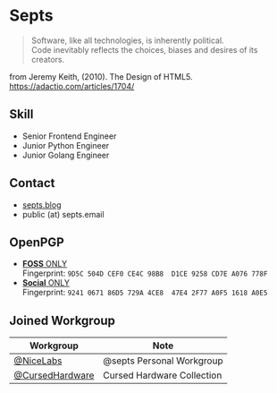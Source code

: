 # Septs

> Software, like all technologies, is inherently political. \
> Code inevitably reflects the choices, biases and desires of its creators.

from Jeremy Keith, (2010). The Design of HTML5. <https://adactio.com/articles/1704/>

## Skill

- Senior Frontend Engineer
- Junior Python Engineer
- Junior Golang Engineer

## Contact

- [septs.blog](https://septs.blog)
- public (at) septs.email

## OpenPGP

- [**FOSS** ONLY](openpgp/foss.gpg) \
   Fingerprint: `9D5C 504D CEF0 CE4C 98B8  D1CE 9258 CD7E A076 778F`
- [**Social** ONLY](openpgp/social.gpg) \
   Fingerprint: `9241 0671 86D5 729A 4CE8  47E4 2F77 A0F5 1618 A0E5`

## Joined Workgroup

| Workgroup         | Note                       |
| ----------------- | -------------------------- |
| [@NiceLabs]       | @septs Personal Workgroup  |
| [@CursedHardware] | Cursed Hardware Collection |

[@NiceLabs]: https://github.com/NiceLabs
[@CursedHardware]: https://github.com/CursedHardware
